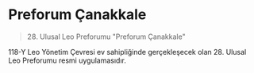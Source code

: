 # Preforum Çanakkale

> 28. Ulusal Leo Preforumu "Preforum Çanakkale"
  
  118-Y Leo Yönetim Çevresi ev sahipliğinde gerçekleşecek olan 28. Ulusal Leo Preforumu resmi uygulamasıdır.